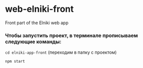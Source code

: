 # web-elniki-front
Front part of the Elniki web app

### Чтобы запустить проект, в терминале прописываем следующие команды:

`cd elniki-app-front` (переходим в папку с проектом)

`npm start`
